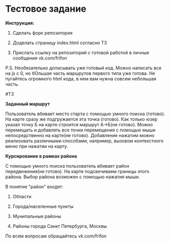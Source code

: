 # Тестовое задание

<b>Инструкция:</b>

1. Сделать форк репозитория

2. Доделать страницу index.html согласно ТЗ

3. Прислать ссылку на репозиторий с готовой работой в личные сообщения vk.com/frifon

P.S. Необязательно дописывать уже готовый код. Можно написать все на js с 0, но бОльшая часть маршрутов первого типа уже готова. Не пугайтесь огромного html кода, в нем вам нужна совсем небольшая часть.

#ТЗ

<b>Заданный маршрут</b>

Пользователь вбивает место старта с помощью умного поиска (готово). На карте сразу же подгружается эта точка (готово). Как только юзер указал точку Б на карте строится маршрут А->Б(не готово). Можно перемещать и добавлять все точки перемещения с помощью мыши непосредственно на карте(не готово). Добавление нажатим можно реализовать различными способами, например, вызовом контекстного меню при нажатии на карту.

<b>Курсирование в рамках района</b>

С помощью умного поиска пользователь вбивает район передвижения(не готово). На карте подсвечиваем границы этого района. Выбор района возможен с помощью нажатия мыши.

В понятие "район" входят:

1. Области

2. Города/населенные пункты

3. Мунипальные районы

4. Районы города Санкт Петербурга, Москвы

По всем вопросам обращайтесь vk.com/frifon
